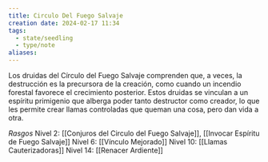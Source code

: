 ```yaml
---
title: Circulo Del Fuego Salvaje
creation date: 2024-02-17 11:34
tags:
  - state/seedling
  - type/note
aliases:
---
```

Los druidas del Círculo del Fuego Salvaje comprenden que, a veces, la destrucción es la precursora de la creación, como cuando un incendio forestal favorece el crecimiento posterior. Estos druidas se vinculan a un espíritu primigenio que alberga poder tanto destructor como creador, lo que les permite crear llamas controladas que queman una cosa, pero dan vida a otra.



*Rasgos*
Nivel 2: [[Conjuros del Circulo del Fuego Salvaje]], [[Invocar Espíritu de Fuego Salvaje]]
Nivel 6: [[Vínculo Mejorado]]
Nivel 10: [[Llamas Cauterizadoras]]
Nivel 14: [[Renacer Ardiente]]
